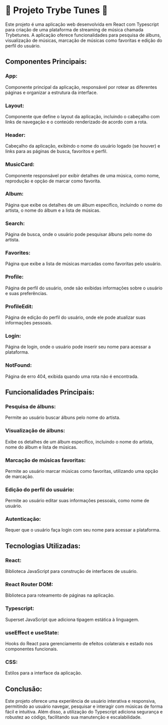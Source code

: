 # :construction: Projeto Trybe Tunes :construction:
Este projeto é uma aplicação web desenvolvida em React com Typescript para criação de uma plataforma de streaming de música chamada Trybetunes. A aplicação oferece funcionalidades para pesquisa de álbuns, visualização de músicas, marcação de músicas como favoritas e edição do perfil do usuário.

## Componentes Principais:

### App: 
Componente principal da aplicação, responsável por rotear as diferentes páginas e organizar a estrutura da interface.

### Layout: 
Componente que define o layout da aplicação, incluindo o cabeçalho com links de navegação e o conteúdo renderizado de acordo com a rota.

### Header: 
Cabeçalho da aplicação, exibindo o nome do usuário logado (se houver) e links para as páginas de busca, favoritos e perfil.

### MusicCard: 
Componente responsável por exibir detalhes de uma música, como nome, reprodução e opção de marcar como favorita.

### Album: 
Página que exibe os detalhes de um álbum específico, incluindo o nome do artista, o nome do álbum e a lista de músicas.

### Search:
Página de busca, onde o usuário pode pesquisar álbuns pelo nome do artista.

### Favorites:
Página que exibe a lista de músicas marcadas como favoritas pelo usuário.

### Profile:
Página de perfil do usuário, onde são exibidas informações sobre o usuário e suas preferências.

### ProfileEdit:
Página de edição do perfil do usuário, onde ele pode atualizar suas informações pessoais.

### Login: 
Página de login, onde o usuário pode inserir seu nome para acessar a plataforma.

### NotFound:
Página de erro 404, exibida quando uma rota não é encontrada.

## Funcionalidades Principais:

### Pesquisa de álbuns: 
Permite ao usuário buscar álbuns pelo nome do artista.
### Visualização de álbuns: 
Exibe os detalhes de um álbum específico, incluindo o nome do artista, nome do álbum e lista de músicas.
### Marcação de músicas favoritas: 
Permite ao usuário marcar músicas como favoritas, utilizando uma opção de marcação.
### Edição do perfil do usuário: 
Permite ao usuário editar suas informações pessoais, como nome de usuário.
### Autenticação: 
Requer que o usuário faça login com seu nome para acessar a plataforma.
## Tecnologias Utilizadas:

### React: 
Biblioteca JavaScript para construção de interfaces de usuário.
### React Router DOM: 
Biblioteca para roteamento de páginas na aplicação.
### Typescript: 
Superset JavaScript que adiciona tipagem estática à linguagem.
### useEffect e useState: 
Hooks do React para gerenciamento de efeitos colaterais e estado nos componentes funcionais.
### CSS: 
Estilos para a interface da aplicação.

## Conclusão:
Este projeto oferece uma experiência de usuário interativa e responsiva, permitindo ao usuário navegar, pesquisar e interagir com músicas de forma fácil e intuitiva. Além disso, a utilização do Typescript adiciona segurança e robustez ao código, facilitando sua manutenção e escalabilidade.